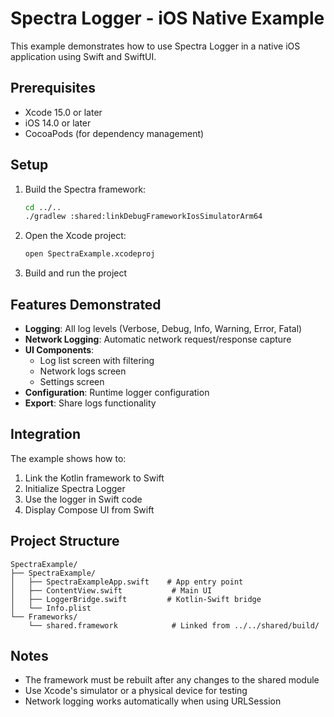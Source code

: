 # Spectra Logger - iOS Native Example

This example demonstrates how to use Spectra Logger in a native iOS application using Swift and SwiftUI.

## Prerequisites

- Xcode 15.0 or later
- iOS 14.0 or later
- CocoaPods (for dependency management)

## Setup

1. Build the Spectra framework:
   ```bash
   cd ../..
   ./gradlew :shared:linkDebugFrameworkIosSimulatorArm64
   ```

2. Open the Xcode project:
   ```bash
   open SpectraExample.xcodeproj
   ```

3. Build and run the project

## Features Demonstrated

- **Logging**: All log levels (Verbose, Debug, Info, Warning, Error, Fatal)
- **Network Logging**: Automatic network request/response capture
- **UI Components**:
  - Log list screen with filtering
  - Network logs screen
  - Settings screen
- **Configuration**: Runtime logger configuration
- **Export**: Share logs functionality

## Integration

The example shows how to:
1. Link the Kotlin framework to Swift
2. Initialize Spectra Logger
3. Use the logger in Swift code
4. Display Compose UI from Swift

## Project Structure

```
SpectraExample/
├── SpectraExample/
│   ├── SpectraExampleApp.swift    # App entry point
│   ├── ContentView.swift           # Main UI
│   ├── LoggerBridge.swift         # Kotlin-Swift bridge
│   └── Info.plist
└── Frameworks/
    └── shared.framework            # Linked from ../../shared/build/
```

## Notes

- The framework must be rebuilt after any changes to the shared module
- Use Xcode's simulator or a physical device for testing
- Network logging works automatically when using URLSession
